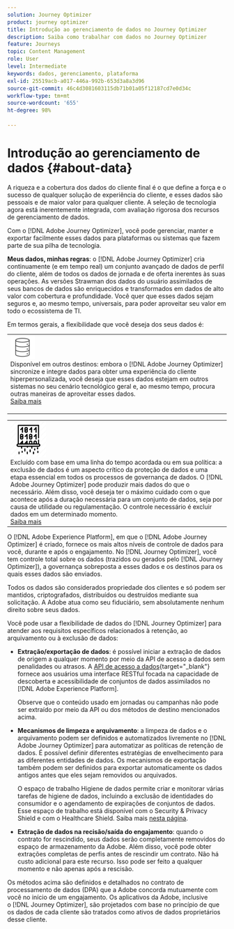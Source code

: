 ```yaml
---
solution: Journey Optimizer
product: journey optimizer
title: Introdução ao gerenciamento de dados no Journey Optimizer
description: Saiba como trabalhar com dados no Journey Optimizer
feature: Journeys
topic: Content Management
role: User
level: Intermediate
keywords: dados, gerenciamento, plataforma
exl-id: 25519acb-a017-446a-992b-653d3a8a3d96
source-git-commit: 46c4d3081603115db71b01a05f12187cd7e0d34c
workflow-type: tm+mt
source-wordcount: '655'
ht-degree: 98%

---
```


# Introdução ao gerenciamento de dados {#about-data}

A riqueza e a cobertura dos dados do cliente final é o que define a força e o sucesso de qualquer solução de experiência do cliente, e esses dados são pessoais e de maior valor para qualquer cliente. A seleção de tecnologia agora está inerentemente integrada, com avaliação rigorosa dos recursos de gerenciamento de dados.

Com o [!DNL Adobe Journey Optimizer], você pode gerenciar, manter e exportar facilmente esses dados para plataformas ou sistemas que fazem parte de sua pilha de tecnologia. 

**Meus dados, minhas regras**: o [!DNL Adobe Journey Optimizer] cria continuamente (e em tempo real) um conjunto avançado de dados de perfil do cliente, além de todos os dados de jornada e de oferta inerentes às suas operações. As versões Strawman dos dados do usuário assimilados de seus bancos de dados são enriquecidos e transformados em dados de alto valor com cobertura e profundidade. Você quer que esses dados sejam seguros e, ao mesmo tempo, universais, para poder aproveitar seu valor em todo o ecossistema de TI.

Em termos gerais, a flexibilidade que você deseja dos seus dados é:


<table style="table-layout:fixed">
<tr style="border: 0;">
  <td>
    <div><img alt="destinos" src="assets/do-not-localize/dest.png" /> 
    <br>Disponível em outros destinos: embora o [!DNL Adobe Journey Optimizer] sincronize e integre dados para obter uma experiência do cliente hiperpersonalizada, você deseja que esses dados estejam em outros sistemas no seu cenário tecnológico geral e, ao mesmo tempo, procura outras maneiras de aproveitar esses dados.
    <div>
     <a href="../integrations/ajo-integrations.md">Saiba mais</a></div>
    </div>
    <br>
  </td>
</tr>
</table>

<!--td>
    <div><img alt="retention" src="assets/do-not-localize/retention.png" />  
    <br>Retained for a stipulated duration – Industry or regional regulations (such as GDPR or CCPA) or internal data governance policies stipulate how long or how short a duration, data needs to be maintained or archived in Adobe Experience Platform Data Lake. <a href="../privacy/get-started-privacy.md">Learn more</a></div>
  </td>
</tr>
<tr style="border: 0;"-->
<table style="table-layout:fixed">
<tr style="border: 0;">
  <td>
    <div><img alt="política" src="assets/do-not-localize/policy.png" /> 
    <br>Excluído com base em uma linha do tempo acordada ou em sua política: a exclusão de dados é um aspecto crítico da proteção de dados e uma etapa essencial em todos os processos de governança de dados. O [!DNL Adobe Journey Optimizer] pode produzir mais dados do que o necessário. Além disso, você deseja ter o máximo cuidado com o que acontece após a duração necessária para um conjunto de dados, seja por causa de utilidade ou regulamentação. O controle necessário é excluir dados em um determinado momento. 
    </div>
      <div>
     <a href="../privacy/data-hygiene.md">Saiba mais</a></div>
    </div>
  </td>
</tr>
</table>

O [!DNL Adobe Experience Platform], em que o [!DNL Adobe Journey Optimizer] é criado, fornece os mais altos níveis de controle de dados para você, durante e após o engajamento. No [!DNL Journey Optimizer], você tem controle total sobre os dados (trazidos ou gerados pelo [!DNL Journey Optimizer]), a governança sobreposta a esses dados e os destinos para os quais esses dados são enviados.

Todos os dados são considerados propriedade dos clientes e só podem ser mantidos, criptografados, distribuídos ou destruídos mediante sua solicitação. A Adobe atua como seu fiduciário, sem absolutamente nenhum direito sobre seus dados.

Você pode usar a flexibilidade de dados do [!DNL Journey Optimizer] para atender aos requisitos específicos relacionados à retenção, ao arquivamento ou à exclusão de dados:

* **Extração/exportação de dados**: é possível iniciar a extração de dados de origem a qualquer momento por meio da API de acesso a dados sem penalidades ou atrasos. A [API de acesso a dados](https://experienceleague.adobe.com/pt-br/docs/experience-platform/data-access/api){target="_blank"} fornece aos usuários uma interface RESTful focada na capacidade de descoberta e acessibilidade de conjuntos de dados assimilados no [!DNL Adobe Experience Platform]. <!--In the future (on roadmap), you can use file-based destinations to export and migrate log data from Adobe Journey Optimizer. -->

  Observe que o conteúdo usado em jornadas ou campanhas não pode ser extraído por meio da API ou dos métodos de destino mencionados acima.

<!--
* **Profile Service Data Retention**: For Behavioral and Time series data appended to any Profile, you may choose to use Journey Optimizer's default setting of retaining this data for up to 91 days from the date of its addition to a Profile, or until an alternative time-period selected by the you. The time that Adobe keeps this data varies from contract to contract, and is outlined in an organization's data retention policy.

  Learn more about Experience Event expirations in [Adobe Experience Platform documentation](https://experienceleague.adobe.com/docs/experience-platform/profile/event-expirations.html){target="_blank"}.
-->

* **Mecanismos de limpeza e arquivamento**: a limpeza de dados e o arquivamento podem ser definidos e automatizados livremente no [!DNL Adobe Journey Optimizer] para automatizar as políticas de retenção de dados. É possível definir diferentes estratégias de envelhecimento para as diferentes entidades de dados. Os mecanismos de exportação também podem ser definidos para exportar automaticamente os dados antigos antes que eles sejam removidos ou arquivados.

  O espaço de trabalho Higiene de dados permite criar e monitorar várias tarefas de higiene de dados, incluindo a exclusão de identidades do consumidor e o agendamento de expirações de conjuntos de dados. Esse espaço de trabalho está disponível com o Security &amp; Privacy Shield e com o Healthcare Shield. Saiba mais [nesta página](../privacy/data-hygiene.md).

<!--
* **Data Lake and Deletions**: Customer Data stored in the Data Lake can be retained by Journey Optimizer:
    
    * for 7 days to facilitate the onboarding of Customer Data into the Profile Services, after which it may be permanently deleted, or
    * until chosen to be deleted by you

-->

* **Extração de dados na recisão/saída do engajamento**: quando o contrato for rescindido, seus dados serão completamente removidos do espaço de armazenamento da Adobe. Além disso, você pode obter extrações completas de perfis antes de rescindir um contrato. Não há custo adicional para este recurso. Isso pode ser feito a qualquer momento e não apenas após a rescisão.

Os métodos acima são definidos e detalhados no contrato de processamento de dados (DPA) que a Adobe concorda mutuamente com você no início de um engajamento. Os aplicativos da Adobe, inclusive o [!DNL Journey Optimizer], são projetados com base no princípio de que os dados de cada cliente são tratados como ativos de dados proprietários desse cliente.

